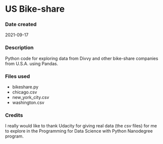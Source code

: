 # US Bike-share

### Date created

2021-09-17

### Description

Python code for exploring data from Divvy and other bike-share companies from U.S.A. using Pandas.

### Files used

- bikeshare.py
- chicago.csv
- new_york_city.csv
- washington.csv

### Credits

I really would like to thank Udacity for giving real data (the _csv_ files) for me to explore in the Programming for Data Science with Python Nanodegree program.